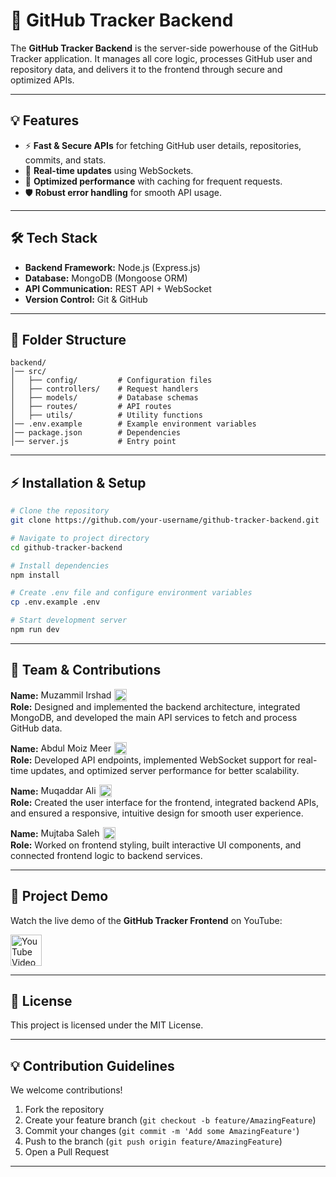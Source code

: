 # 🚀 GitHub Tracker Backend

The **GitHub Tracker Backend** is the server-side powerhouse of the GitHub Tracker application. It manages all core logic, processes GitHub user and repository data, and delivers it to the frontend through secure and optimized APIs.

---

## 💡 Features

-   ⚡ **Fast & Secure APIs** for fetching GitHub user details, repositories, commits, and stats.
-   🔄 **Real-time updates** using WebSockets.
-   🚀 **Optimized performance** with caching for frequent requests.
-   🛡 **Robust error handling** for smooth API usage.

---

## 🛠 Tech Stack

-   **Backend Framework:** Node.js (Express.js)
-   **Database:** MongoDB (Mongoose ORM)
-   **API Communication:** REST API &#43; WebSocket
-   **Version Control:** Git & GitHub

---

## 📂 Folder Structure

```plaintext
backend/
│── src/
│   ├── config/         # Configuration files
│   ├── controllers/    # Request handlers
│   ├── models/         # Database schemas
│   ├── routes/         # API routes
│   ├── utils/          # Utility functions
│── .env.example        # Example environment variables
│── package.json        # Dependencies
│── server.js           # Entry point
```

---

## ⚡ Installation & Setup

```bash
# Clone the repository
git clone https://github.com/your-username/github-tracker-backend.git

# Navigate to project directory
cd github-tracker-backend

# Install dependencies
npm install

# Create .env file and configure environment variables
cp .env.example .env

# Start development server
npm run dev
```


---

## 🤝 Team & Contributions

**Name:** <span style="display: inline-flex; align-items: center;">Muzammil Irshad <a href="https://www.linkedin.com/in/muzammil-irshad-522a8121b/" target="_blank" style="margin-left: 5px;"><img src="https://cdn.jsdelivr.net/gh/devicons/devicon/icons/linkedin/linkedin-original.svg" width="20" style="vertical-align: middle;"/></a></span>  
**Role:** Designed and implemented the backend architecture, integrated MongoDB, and developed the main API services to fetch and process GitHub data.  

**Name:** <span style="display: inline-flex; align-items: center;">Abdul Moiz Meer <a href="https://www.linkedin.com/in/abdul-moiz-meer-9a3863260/" target="_blank" style="margin-left: 5px;"><img src="https://cdn.jsdelivr.net/gh/devicons/devicon/icons/linkedin/linkedin-original.svg" width="20" style="vertical-align: middle;"/></a></span>  
**Role:** Developed API endpoints, implemented WebSocket support for real-time updates, and optimized server performance for better scalability.  

**Name:** <span style="display: inline-flex; align-items: center;">Muqaddar Ali <a href="https://www.linkedin.com/in/muqaddar-ali-8377052a6/" target="_blank" style="margin-left: 5px;"><img src="https://cdn.jsdelivr.net/gh/devicons/devicon/icons/linkedin/linkedin-original.svg" width="20" style="vertical-align: middle;"/></a></span>  
**Role:** Created the user interface for the frontend, integrated backend APIs, and ensured a responsive, intuitive design for smooth user experience.  

**Name:** <span style="display: inline-flex; align-items: center;">Mujtaba Saleh <a href="https://www.linkedin.com/in/mujtaba-saleh-35a5a8269/" target="_blank" style="margin-left: 5px;"><img src="https://cdn.jsdelivr.net/gh/devicons/devicon/icons/linkedin/linkedin-original.svg" width="20" style="vertical-align: middle;"/></a></span>  
**Role:** Worked on frontend styling, built interactive UI components, and connected frontend logic to backend services.  

---

## 🎥 Project Demo

Watch the live demo of the **GitHub Tracker Frontend** on YouTube:  

<a href="https://youtu.be/2Sb1S7j31Mo?si=_-5UWbEpiarvP1Jq" target="_blank">
    <img src="https://upload.wikimedia.org/wikipedia/commons/4/42/YouTube_icon_%282013-2017%29.png" alt="YouTube Video" width="50"/>
</a>

---

## 📜 License

This project is licensed under the MIT License.

---

## 💡 Contribution Guidelines

We welcome contributions!

1.  Fork the repository
2.  Create your feature branch (`git checkout -b feature/AmazingFeature`)
3.  Commit your changes (`git commit -m 'Add some AmazingFeature'`)
4.  Push to the branch (`git push origin feature/AmazingFeature`)
5.  Open a Pull Request

---









